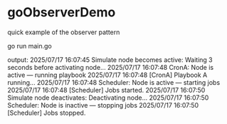 # goObserverDemo

quick example of the observer pattern

go run main.go

output:
2025/07/17 16:07:45 Simulate node becomes active: Waiting 3 seconds before activating node...
2025/07/17 16:07:48 CronA: Node is active — running playbook
2025/07/17 16:07:48 [CronA] Playbook A running...
2025/07/17 16:07:48 Scheduler: Node is active — starting jobs
2025/07/17 16:07:48 [Scheduler] Jobs started.
2025/07/17 16:07:50 Simulate node deactivates: Deactivating node...
2025/07/17 16:07:50 Scheduler: Node is inactive — stopping jobs
2025/07/17 16:07:50 [Scheduler] Jobs stopped.
